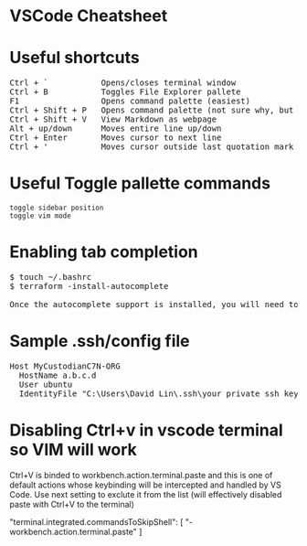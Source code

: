 # VSCode Cheatsheet

# Useful shortcuts
<pre>
Ctrl + `           Opens/closes terminal window
Ctrl + B           Toggles File Explorer pallete
F1                 Opens command palette (easiest)
Ctrl + Shift + P   Opens command palette (not sure why, but everyone uses this instead of F1)
Ctrl + Shift + V   View Markdown as webpage
Alt + up/down      Moves entire line up/down
Ctrl + Enter       Moves cursor to next line
Ctrl + '           Moves cursor outside last quotation mark
</pre>

# Useful Toggle pallette commands
```
toggle sidebar position
toggle vim mode
```

# Enabling tab completion
<pre>
$ touch ~/.bashrc
$ terraform -install-autocomplete

Once the autocomplete support is installed, you will need to restart your shell.
</pre>
# Sample .ssh/config file
<pre>
Host MyCustodianC7N-ORG
  HostName a.b.c.d
  User ubuntu
  IdentityFile "C:\Users\David Lin\.ssh\your_private_ssh_key.pem"
</pre>

# Disabling Ctrl+v in vscode terminal so VIM will work
Ctrl+V is binded to workbench.action.terminal.paste and this is one of default actions whose keybinding will be intercepted and handled by VS Code. Use next setting to exclute it from the list (will effectively disabled paste with Ctrl+V to the terminal)

"terminal.integrated.commandsToSkipShell": [
    "-workbench.action.terminal.paste"
]
